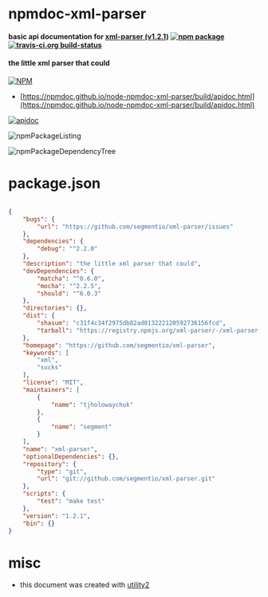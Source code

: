 # npmdoc-xml-parser

#### basic api documentation for  [xml-parser (v1.2.1)](https://github.com/segmentio/xml-parser)  [![npm package](https://img.shields.io/npm/v/npmdoc-xml-parser.svg?style=flat-square)](https://www.npmjs.org/package/npmdoc-xml-parser) [![travis-ci.org build-status](https://api.travis-ci.org/npmdoc/node-npmdoc-xml-parser.svg)](https://travis-ci.org/npmdoc/node-npmdoc-xml-parser)

#### the little xml parser that could

[![NPM](https://nodei.co/npm/xml-parser.png?downloads=true&downloadRank=true&stars=true)](https://www.npmjs.com/package/xml-parser)

- [https://npmdoc.github.io/node-npmdoc-xml-parser/build/apidoc.html](https://npmdoc.github.io/node-npmdoc-xml-parser/build/apidoc.html)

[![apidoc](https://npmdoc.github.io/node-npmdoc-xml-parser/build/screenCapture.buildCi.browser.%252Ftmp%252Fbuild%252Fapidoc.html.png)](https://npmdoc.github.io/node-npmdoc-xml-parser/build/apidoc.html)

![npmPackageListing](https://npmdoc.github.io/node-npmdoc-xml-parser/build/screenCapture.npmPackageListing.svg)

![npmPackageDependencyTree](https://npmdoc.github.io/node-npmdoc-xml-parser/build/screenCapture.npmPackageDependencyTree.svg)



# package.json

```json

{
    "bugs": {
        "url": "https://github.com/segmentio/xml-parser/issues"
    },
    "dependencies": {
        "debug": "^2.2.0"
    },
    "description": "the little xml parser that could",
    "devDependencies": {
        "matcha": "^0.6.0",
        "mocha": "^2.2.5",
        "should": "^6.0.3"
    },
    "directories": {},
    "dist": {
        "shasum": "c31f4c34f2975db82ad013222120592736156fcd",
        "tarball": "https://registry.npmjs.org/xml-parser/-/xml-parser-1.2.1.tgz"
    },
    "homepage": "https://github.com/segmentio/xml-parser",
    "keywords": [
        "xml",
        "sucks"
    ],
    "license": "MIT",
    "maintainers": [
        {
            "name": "tjholowaychuk"
        },
        {
            "name": "segment"
        }
    ],
    "name": "xml-parser",
    "optionalDependencies": {},
    "repository": {
        "type": "git",
        "url": "git://github.com/segmentio/xml-parser.git"
    },
    "scripts": {
        "test": "make test"
    },
    "version": "1.2.1",
    "bin": {}
}
```



# misc
- this document was created with [utility2](https://github.com/kaizhu256/node-utility2)
